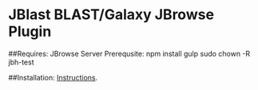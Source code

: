 # JBlast BLAST/Galaxy JBrowse Plugin

##Requires:
JBrowse Server
Prerequsite:
npm install gulp
sudo chown -R <username> jbh-test


##Installation:
[Instructions](https://github.com/GMOD/jblast/tree/master/jblast-tools).
